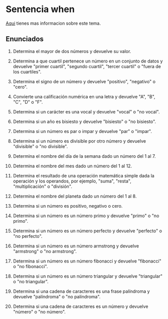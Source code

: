 # Sentencia when

[Aqui](https://www.develou.com/expresion-when-en-kotlin/) tienes mas informacion sobre este tema.

## Enunciados

1. Determina el mayor de dos números y devuelve su valor.

1. Determina a que cuartil pertenece un número en un conjunto de datos y devuelve "primer cuartil", "segundo cuartil", "tercer cuartil" o "fuera de los cuartiles".

1. Determina el signo de un número y devuelve "positivo", "negativo" o "cero".

1. Convierte una calificación numérica en una letra y devuelve "A", "B", "C", "D" o "F".

1. Determina si un carácter es una vocal y devuelve "vocal" o "no vocal".

1. Determina si un año es bisiesto y devuelve "bisiesto" o "no bisiesto".

1. Determina si un número es par o impar y devuelve "par" o "impar".

1. Determina si un número es divisible por otro número y devuelve "divisible" o "no divisible".

1. Determina el nombre del día de la semana dado un número del 1 al 7.

1. Determina el nombre del mes dado un número del 1 al 12.

1. Determina el resultado de una operación matemática simple dada la operación y los operandos, por ejemplo, "suma", "resta", "multiplicación" o "división".

1. Determina el nombre del planeta dado un número del 1 al 8.

1. Determina si un número es positivo, negativo o cero.

1. Determina si un número es un número primo y devuelve "primo" o "no primo".

1. Determina si un número es un número perfecto y devuelve "perfecto" o "no perfecto".

1. Determina si un número es un número armstrong y devuelve "armstrong" o "no armstrong".

1. Determina si un número es un número fibonacci y devuelve "fibonacci" o "no fibonacci".

1. Determina si un número es un número triangular y devuelve "triangular" o "no triangular".

1. Determina si una cadena de caracteres es una frase palíndroma y devuelve "palíndroma" o "no palíndroma".

1. Determina si una cadena de caracteres es un número y devuelve "número" o "no número".